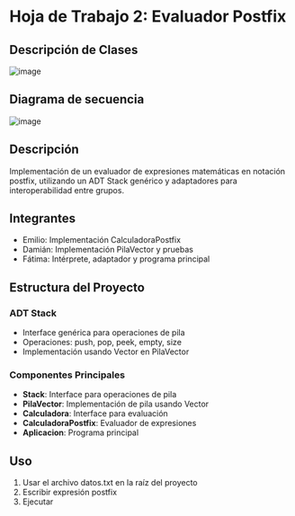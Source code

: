 # Hoja de Trabajo 2: Evaluador Postfix

## Descripción de Clases

![image](https://github.com/user-attachments/assets/f68b34ca-5528-4bef-ba03-013ed8d53200)

## Diagrama de secuencia 

![image](https://github.com/user-attachments/assets/5ba38eb5-3d40-4e61-9db6-205444d894cd)


## Descripción
Implementación de un evaluador de expresiones matemáticas en notación postfix, utilizando un ADT Stack genérico y adaptadores para interoperabilidad entre grupos.

## Integrantes
- Emilio: Implementación CalculadoraPostfix
- Damián: Implementación PilaVector y pruebas
- Fátima: Intérprete, adaptador y programa principal

## Estructura del Proyecto

### ADT Stack<E>
- Interface genérica para operaciones de pila
- Operaciones: push, pop, peek, empty, size
- Implementación usando Vector en PilaVector<E>

### Componentes Principales
- **Stack<E>**: Interface para operaciones de pila
- **PilaVector<E>**: Implementación de pila usando Vector
- **Calculadora**: Interface para evaluación
- **CalculadoraPostfix**: Evaluador de expresiones
- **Aplicacion**: Programa principal


## Uso
1. Usar el archivo datos.txt en la raíz del proyecto
2. Escribir expresión postfix 
3. Ejecutar
